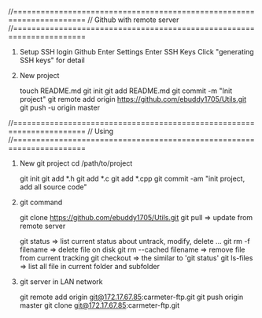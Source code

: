 
//======================================================================
// Github with remote server
//======================================================================

1. Setup SSH
	login Github
	Enter Settings
	Enter SSH Keys
	Click "generating SSH keys" for detail


2. New project

	touch README.md
	git init 
	git add README.md
	git commit -m "Init project"
	git remote add origin https://github.com/ebuddy1705/Utils.git
	git push -u origin master
	
	
//======================================================================
// Using 
//======================================================================	

1. New git project
	cd /path/to/project

	git init
	git add *.h
	git add *.c
	git add *.cpp
	git commit -am "init project, add all source code"
	
2. git command

	git clone https://github.com/ebuddy1705/Utils.git
	git pull => update from remote server

	git status  => list current status about untrack, modify, delete ...
	git rm -f filename => delete file on disk
	git rm --cached filename => remove file from current tracking
	git checkout => the similar to 'git status'
	git ls-files => list all file in current folder and subfolder
	
	
3. git server in LAN network

	git remote add origin git@172.17.67.85:carmeter-ftp.git
	git push origin master
	git clone git@172.17.67.85:carmeter-ftp.git	
